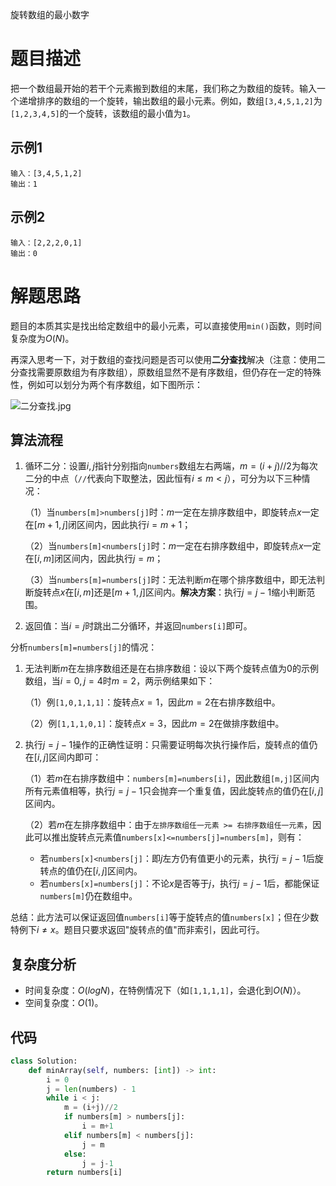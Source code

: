 旋转数组的最小数字

# 题目描述

把一个数组最开始的若干个元素搬到数组的末尾，我们称之为数组的旋转。输入一个递增排序的数组的一个旋转，输出数组的最小元素。例如，数组`[3,4,5,1,2]`为`[1,2,3,4,5]`的一个旋转，该数组的最小值为`1`。

## 示例1

```
输入：[3,4,5,1,2]
输出：1
```

## 示例2

```
输入：[2,2,2,0,1]
输出：0
```

# 解题思路

题目的本质其实是找出给定数组中的最小元素，可以直接使用`min()`函数，则时间复杂度为$O(N)$。

再深入思考一下，对于数组的查找问题是否可以使用**二分查找**解决（注意：使用二分查找需要原数组为有序数组），原数组显然不是有序数组，但仍存在一定的特殊性，例如可以划分为两个有序数组，如下图所示：

![二分查找.jpg](http://q9qozit0b.bkt.clouddn.com/%E4%BA%8C%E5%88%86%E6%9F%A5%E6%89%BE.JPG)

## 算法流程

1. 循环二分：设置$i,j$指针分别指向`numbers`数组左右两端，$m=(i+j)//2$为每次二分的中点（`//`代表向下取整法，因此恒有$i\le m<j$），可分为以下三种情况：

   （1）当`numbers[m]>numbers[j]`时：$m$一定在左排序数组中，即旋转点$x$一定在$[m+1,j]$闭区间内，因此执行$i=m+1$；

   （2）当`numbers[m]<numbers[j]`时：$m$一定在右排序数组中，即旋转点$x$一定在$[i,m]$闭区间内，因此执行$j=m$；

   （3）当`numbers[m]=numbers[j]`时：无法判断$m$在哪个排序数组中，即无法判断旋转点$x$在$[i,m]$还是$[m+1,j]$区间内。**解决方案**：执行$j=j-1$缩小判断范围。

2. 返回值：当$i=j$时跳出二分循环，并返回`numbers[i]`即可。

分析`numbers[m]=numbers[j]`的情况：

1. 无法判断$m$在左排序数组还是在右排序数组：设以下两个旋转点值为0的示例数组，当$i=0,j=4$时$m=2$，两示例结果如下：

   （1）例`[1,0,1,1,1]`：旋转点$x=1$，因此$m=2$在右排序数组中。

   （2）例`[1,1,1,0,1]`：旋转点$x=3$，因此$m=2$在做排序数组中。

2. 执行$j=j-1$操作的正确性证明：只需要证明每次执行操作后，旋转点的值仍在$[i,j]$区间内即可：

   （1）若$m$在右排序数组中：`numbers[m]=numbers[i]`，因此数组`[m,j]`区间内所有元素值相等，执行$j=j-1$只会抛弃一个重复值，因此旋转点的值仍在$[i,j]$区间内。

   （2）若$m$在左排序数组中：由于`左排序数组任一元素 >= 右排序数组任一元素`，因此可以推出旋转点元素值`numbers[x]<=numbers[j]=numbers[m]`，则有：

   - 若`numbers[x]<numbers[j]`：即$j$左方仍有值更小的元素，执行$j=j-1$后旋转点的值仍在$[i,j]$区间内。
   - 若`numbers[x]=numbers[j]`：不论$x$是否等于$j$，执行$j=j-1$后，都能保证`numbers[m]`仍在数组中。

总结：此方法可以保证返回值`numbers[i]`等于旋转点的值`numbers[x]`；但在少数特例下$i\ne x$。题目只要求返回"旋转点的值"而非索引，因此可行。

## 复杂度分析

- 时间复杂度：$O(logN)$，在特例情况下（如`[1,1,1,1]`，会退化到$O(N)$）。
- 空间复杂度：$O(1)$。

## 代码

```python
class Solution:
    def minArray(self, numbers: [int]) -> int:
        i = 0
        j = len(numbers) - 1
        while i < j:
            m = (i+j)//2
            if numbers[m] > numbers[j]:
                i = m+1
            elif numbers[m] < numbers[j]:
                j = m
            else:
                j = j-1
        return numbers[i]
```

